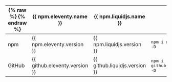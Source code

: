 <aside>

| {% raw %}&nbsp;{% endraw %} | {{ npm.eleventy.name }}       | {{ npm.liquidjs.name }}       | Install                                  |
| --------------------------- | ----------------------------- | ----------------------------- | ---------------------------------------- |
| npm                         | {{ npm.eleventy.version }}    | {{ npm.liquidjs.version }}    | <kbd>npm i @11ty/eleventy -D</kbd>       |
| GitHub                      | {{ github.eleventy.version }} | {{ github.liquidjs.version }} | <kbd>npm i github:11ty/eleventy -D</kbd> |

</aside>
